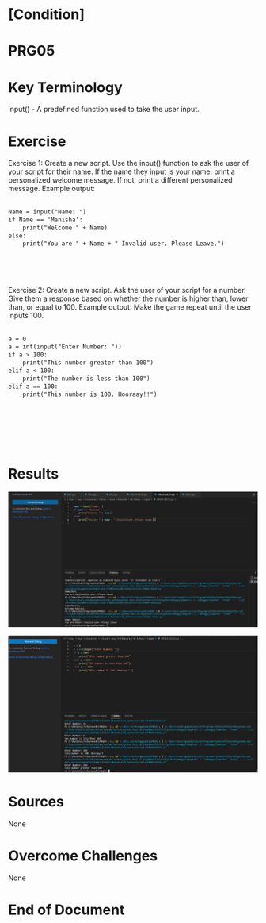 # [Condition]
# PRG05

# Key Terminology

input() - A predefined function used to take the user input.

# Exercise
Exercise 1:
Create a new script.
Use the input() function to ask the user of your script for their name. If the name they input is your name, print a personalized welcome message. If not, print a different personalized message.
Example output:

<pre><code>
Name = input("Name: ")
if Name == 'Manisha':
    print("Welcome " + Name)
else:
    print("You are " + Name + " Invalid user. Please Leave.")
    
</pre>
</code>

Exercise 2:
Create a new script.
Ask the user of your script for a number. Give them a response based on whether the number is higher than, lower than, or equal to 100.
Example output:
Make the game repeat until the user inputs 100.

<pre><code>
a = 0
a = int(input("Enter Number: "))
if a > 100:
    print("This number greater than 100")
elif a < 100:
    print("The number is less than 100")
elif a == 100:
    print("This number is 100. Hooraay!!")

 </pre>
 </code>   

# Results

![Execise 01](https://github.com/Techgrounds-Cloud-9/cloud-9-MBarodia/blob/e3d76e3f81e9b770dab305898f406a169df52ab2/00_includes/04_Python/PRG05/EXC01.PNG)


![Execise 02](https://github.com/Techgrounds-Cloud-9/cloud-9-MBarodia/blob/e3d76e3f81e9b770dab305898f406a169df52ab2/00_includes/04_Python/PRG05/EXC02.PNG)

 # Sources

 None

 # Overcome Challenges

 None

 # End of Document